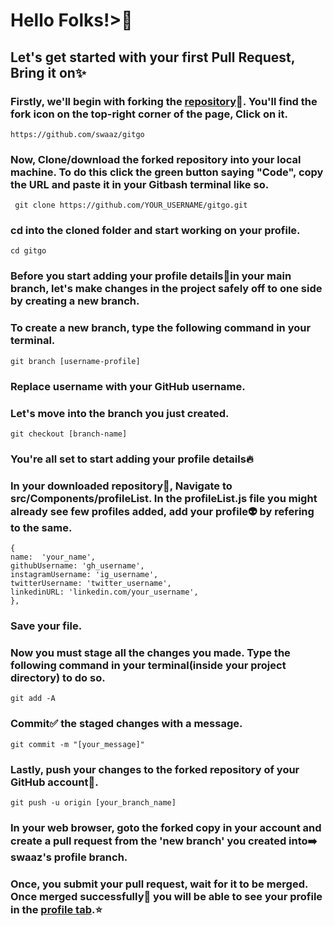 # Hello Folks!>👐
## Let's get started with your first Pull Request, Bring it on✨
### Firstly, we'll begin with forking the <a href="https://github.com/swaaz/gitgo">repository</a>📂. You'll find the fork icon on the top-right corner of the page, Click on it.
```
https://github.com/swaaz/gitgo
```
### Now, Clone/download the forked repository into your local machine. To do this click the green button saying "Code", copy the URL and paste it in your Gitbash terminal like so. 
```
 git clone https://github.com/YOUR_USERNAME/gitgo.git
```
### cd into the cloned folder and start working on your profile.
```
cd gitgo
```
### Before you start adding your profile details<span role="img" aria-label="file">📝</span>in your main branch, let's make changes in the project safely off to one side by creating a new branch.
### To create a new branch, type the following command in your terminal.
```
git branch [username-profile]
```
### Replace username with your GitHub username.
### Let's move into the branch you just created.
```
git checkout [branch-name]
```
### You're all set to start adding your profile details🔥
### In your downloaded repository📂, Navigate to <span>src/Components/profileList</span>. In the <span>profileList.js</span> file you might already see few profiles added, add your profile👽 by refering to the same.

```
{
name:  'your_name',
githubUsername: 'gh_username',
instagramUsername: 'ig_username',
twitterUsername: 'twitter_username',
linkedinURL: 'linkedin.com/your_username',
},
```
### Save your file.
### Now you must stage all the changes you made. Type the following command in your terminal(inside your project directory) to do so.
```
git add -A
```
### Commit✅ the staged changes with a message.
```
git commit -m "[your_message]"
```
### Lastly, push your changes to the forked repository of your GitHub account🚩.
```
git push -u origin [your_branch_name]
```
### In your web browser, goto the forked copy in your account and create a pull request from the 'new branch' you created into➡️ swaaz's profile branch.
### Once, you submit your pull request, wait for it to be merged. Once merged successfully👏 you will be able to see your profile in the <a href="/Profiles">profile tab</a>.⭐
